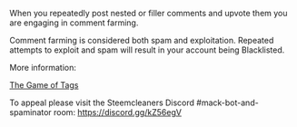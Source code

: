 When you repeatedly post nested or filler comments and upvote them you are engaging in comment farming.

Comment farming is considered both spam and exploitation. Repeated attempts to exploit and spam will result in your account being Blacklisted.

More information:

[The Game of Tags](https://steemit.com/steemcleaners/@steemcleaners/the-game-of-tags)

To appeal please visit the Steemcleaners Discord #mack-bot-and-spaminator room: https://discord.gg/kZ56egV
